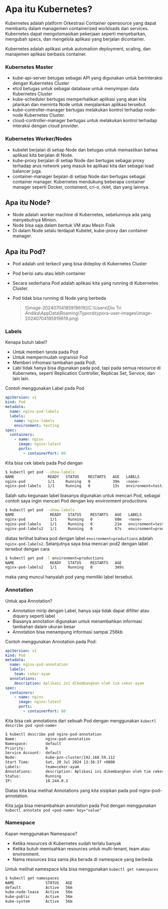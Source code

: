# Apa itu Kubernetes?

Kubernetes adalah platform Orkestrasi Container opensource yang dapat membantu dalam managemen containerized workloads dan services. Kubernetes dapat mengotomasikan pekerjaan seperti menyebarkan, mengubah specs, dan mengelola aplikasi yang berjalan dicontainer.

Kubernetes adalah aplikasi untuk automation deployment, scaling, dan manajemen aplikasi berbasis container.

### Kubernetes Master

- kube-api-server betugas sebagai API yang digunakan untuk berinteraksi dengan Kubernetes Cluster
- etcd betugas untuk sebagai database untuk menyimpan data Kubernetes Cluster
- kube-scheduler bertugas memperhatikan aplikasi yang akan kita jalankan dan meminta Node untuk menjalankan aplikasi tersebut.
- kube-controller-manager bertugas melakukan kontrol terhadap node-node Kubernetes Cluster.
- cloud-controller-manager bertugas untuk melakukan kontrol terhadap interaksi dengan cloud provider.

### Kubernetes Worker/Nodes

- kubelet berjalan di setiap Node dan betugas untuk memastikan bahwa aplikasi kita berjalan di Node.
- kube-proxy berjalan di setiap Node dan bertugas sebagai proxy terhadap arus network yang masuk ke aplikasi kita dan sebagai load balancer juga.
- container-manager bejalan di setiap Node dan bertugas sebagai container manager. Kubernetes mendukung beberapa container manager seperti Docker, containerd, cri-o, rklet, dan yang lainnya.



## Apa itu Node?

- Node adalah worker machine di Kubernetes, sebelumnya ada yang menyebutnya Minion.
- Node bisa saja dalam bentuk VM atau Mesin Fisik
- Di dalam Node selalu terdapat Kubelet, kube-proxy dan container manager.

## Apa itu Pod?

- Pod adalah unit terkecil yang bisa dideploy di Kubernetes Cluster

- Pod berisi satu atau lebih container

- Secara sederhana Pod adalah aplikasi kita yang running di Kubernetes Cluster.

- Pod tidak bisa running di Node yang berbeda

  > ![image-20240704185919619](C:\Users\Dio Tri Andika\AppData\Roaming\Typora\typora-user-images\image-20240704185919619.png)

### Labels

Kenapa butuh label?

- Untuk memberi tanda pada Pod
- Untuk mempermudah orgranisir Pod
- Memberi infromasi tambahan pada Pod\
- Labl tidak hanya bisa digunakan pada pod, tapi pada semua resource di Kubernetes, seperti Replication Controller, Replicas Set, Service, dan lain lain.

Contoh menggunakan Label pada Pod

```yaml
apiVersion: v1
kind: Pod
metadata:
  name: nginx-pod-labels
  labels:
    name: nginx-labels
    environment: testing
spec:
  containers:
    - name: nginx
      image: nginx:latest
      ports:
        - containerPort: 80
```

Kita bisa cek labels pada Pod dengan

```bash
$ kubectl get pod --show-labels
NAME               READY   STATUS    RESTARTS   AGE   LABELS
nginx-pod          1/1     Running   0          39m   <none>
nginx-pod-labels   1/1     Running   0          13s   environment=testing,name=nginx-labels
```

Salah satu kegunaan label biasanya digunakan untuk mencari Pod, sebagai contoh saya ingin mencari Pod dengan key environment productions

```bash
$ kubectl get pod --show-labels
NAME                READY   STATUS    RESTARTS   AGE   LABELS
nginx-pod           1/1     Running   0          60m   <none>
nginx-pod-labels    1/1     Running   0          21m   environment=testing,name=nginx-labels
nginx-pod-labels2   1/1     Running   0          67s   environment=productions,name=nginx-labels
```

diatas terlihat bahwa pod dengan label `environment=productions` adalah `nginx-pod-labels2`. Selanjutnya saya bisa mencari pod2 dengan label tersebut dengan cara

```bash
$ kubectl get pod -l environment=productions
NAME                READY   STATUS    RESTARTS   AGE
nginx-pod-labels2   1/1     Running   0          3m9s
```

maka yang muncul hanyalah pod yang memiliki label tersebut.

### Annotation

Untuk apa Annotation?

- Annotation mirip dengan Label, hanya saja tidak dapat difilter atau diquery seperti label
- Biasanya annotation digunakan untuk menambahkan informasi tambahan dalam ukuran besar
- Annotation bisa menampung informasi sampai 256kb

Contoh menggunakan Annotation pada Pod:

```yaml
apiVersion: v1 
kind: Pod 
metadata:
  name: nginx-pod-annotation
  labels:
    team: ceker-ayam
  annotations:
    description: Aplikasi ini dikembangkan oleh tim ceker-ayam
spec:
  containers:
    - name: nginx
      image: nginx:latest
      ports:
        - containerPort: 80
```

Kita bisa cek annotations dari sebuah Pod dengan menggunakan `kubectl describe pod <pod-name>`

```bash
$ kubectl describe pod nginx-pod-annotation
Name:             nginx-pod-annotation
Namespace:        default
Priority:         0
Service Account:  default
Node:             kube-pzn-cluster/192.168.59.112
Start Time:       Sat, 20 Jul 2024 13:36:37 +0800
Labels:           team=ceker-ayam
Annotations:      description: Aplikasi ini dikembangkan oleh tim ceker-ayam
Status:           Running
IP:               10.244.0.3
```

Diatas kita bisa melihat Annotations yang kita sisipkan pada pod nignx-pod-annotation. 

Kita juga bisa menambahkan annotation pada Pod dengan menggunakan `kubectl annotate pod <pod-name> key="value" `

### Namespace

Kapan menggunakan Namespace?

- Ketika resources di Kubernetes sudah terlalu banyak
- Ketika butuh memisahkan resources untuk multi-tenant, team atau environment.
- Nama resources bisa sama jika berada di namespace yang berbeda

Untuk melihat namespace kita bisa menggunakan `kubectl get namespaces`

```bash
$ kubectl get namespaces
NAME              STATUS   AGE
default           Active   56m
kube-node-lease   Active   56m
kube-public       Active   56m
kube-system       Active   56m
```

